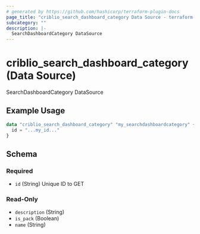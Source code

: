 ```yaml
---
# generated by https://github.com/hashicorp/terraform-plugin-docs
page_title: "criblio_search_dashboard_category Data Source - terraform-provider-criblio"
subcategory: ""
description: |-
  SearchDashboardCategory DataSource
---
```


# criblio_search_dashboard_category (Data Source)

SearchDashboardCategory DataSource

## Example Usage

```terraform
data "criblio_search_dashboard_category" "my_searchdashboardcategory" {
  id = "...my_id..."
}
```

<!-- schema generated by tfplugindocs -->
## Schema

### Required

- `id` (String) Unique ID to GET

### Read-Only

- `description` (String)
- `is_pack` (Boolean)
- `name` (String)
